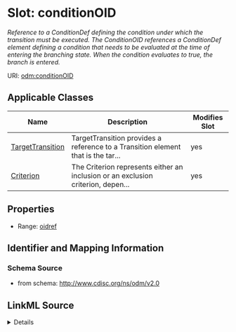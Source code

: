 # Slot: conditionOID


_Reference to a ConditionDef defining the condition under which the transition must be executed. The ConditionOID references a ConditionDef element defining a condition that needs to be evaluated at the time of entering the branching state. When the condition evaluates to true, the branch is entered._



URI: [odm:conditionOID](http://www.cdisc.org/ns/odm/v2.0/conditionOID)



<!-- no inheritance hierarchy -->




## Applicable Classes

| Name | Description | Modifies Slot |
| --- | --- | --- |
[TargetTransition](TargetTransition.md) | TargetTransition provides a reference to a Transition element that is the tar... |  yes  |
[Criterion](Criterion.md) | The Criterion represents either an inclusion or an exclusion criterion, depen... |  yes  |







## Properties

* Range: [oidref](oidref.md)





## Identifier and Mapping Information







### Schema Source


* from schema: http://www.cdisc.org/ns/odm/v2.0




## LinkML Source

<details>
```yaml
name: conditionOID
description: Reference to a ConditionDef defining the condition under which the transition
  must be executed. The ConditionOID references a ConditionDef element defining a
  condition that needs to be evaluated at the time of entering the branching state.
  When the condition evaluates to true, the branch is entered.
from_schema: http://www.cdisc.org/ns/odm/v2.0
rank: 1000
alias: conditionOID
domain_of:
- TargetTransition
- Criterion
range: oidref

```
</details>